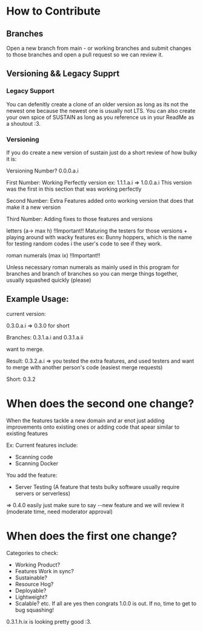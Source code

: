 # How to Contribute

## Branches
Open a new branch from main - or working branches and submit changes to those branches and open a pull request so we can review it.

## Versioning && Legacy Supprt

### Legacy Support
You can defenitly create a clone of an older version as long as its not the newest one because the newest one is usually not LTS.
You can also create your own spice of SUSTAIN
as long as you reference us in your ReadMe as a shoutout :3.

### Versioning
If you do create a new version of sustain just do a short review of how bulky it is:

Versioning Number?
0.0.0.a.i

First Number: Working Perfectly version ex: 1.1.1.a.i => 1.0.0.a.i
This version was the first in this section that was working perfectly

Second Number: Extra Features added onto working version that does that make it a new version

Third Number: Adding fixes to those features and versions

letters (a-> max h) !!Important!!
Maturing the testers for those versions + playing around with wacky features ex: Bunny hoppers, which is the name for testing random codes i the user's code to see if they work.

roman numerals (max ix) !!Important!!

Unless necessary roman numerals as mainly used in this program for branches and branch of branches so you can merge things together, usually squashed quickly (please)


## Example Usage:

current version:

0.3.0.a.i => 0.3.0 for short

Branches:
0.3.1.a.i
and
0.3.1.a.ii

want to merge.

Result:
0.3.2.a.i => you tested the extra features, and used testers and want to merge with another 
person's code (easiest merge requests)

Short:
0.3.2

# When does the second one change?
When the features tackle a new domain and ar enot just adding improvements onto existing ones or adding code that apear similar to existing features

Ex:
Current features include:
- Scanning code
- Scanning Docker

You add the feature:
- Server Testing (A feature that tests bulky software usually require servers or serverless)

=> 0.4.0 easily just make sure to say --new feature and we will review it (moderate time, need moderator approval)

# When does the first one change?
Categories to check:
- Working Product? 
- Features Work in sync?
- Sustainable?
- Resource Hog?
- Deployable?
- Lightweight?
- Scalable?
etc.
If all are yes then congrats
1.0.0 is out. If no, time to get to bug squashing!

0.3.1.h.ix is looking pretty good :3.





